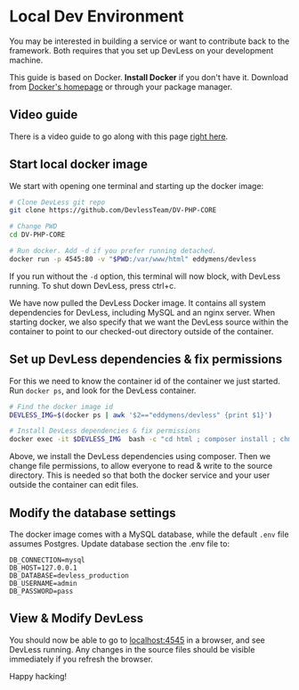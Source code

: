 # Local Dev Environment

You may be interested in building a service or want to contribute back to the framework. Both requires that you set up DevLess on your development machine.

This guide is based on Docker. **Install Docker** if you don't have it. Download from [Docker's homepage](https://www.docker.com/community-edition#/download) or through your package manager.

## Video guide

There is a video guide to go along with this page [right here](https://www.youtube.com/watch?v=EXMUQkSBzBw).

## Start local docker image

We start with opening one terminal and starting up the docker image:

```bash
# Clone DevLess git repo
git clone https://github.com/DevlessTeam/DV-PHP-CORE

# Change PWD
cd DV-PHP-CORE

# Run docker. Add -d if you prefer running detached. 
docker run -p 4545:80 -v "$PWD:/var/www/html" eddymens/devless
```

If you run without the `-d` option, this terminal will now block, with DevLess running. To shut down DevLess, press ctrl+c.

We have now pulled the DevLess Docker image. It contains all system dependencies for DevLess, including MySQL and an nginx server. When starting docker, we also specify that we want the DevLess source within the container to point to our checked-out directory outside of the container.

## Set up DevLess dependencies & fix permissions

For this we need to know the container id of the container we just started. Run `docker ps`, and look for the DevLess container.

```bash
# Find the docker image id
DEVLESS_IMG=$(docker ps | awk '$2=="eddymens/devless" {print $1}')

# Install DevLess dependencies & fix permissions
docker exec -it $DEVLESS_IMG  bash -c "cd html ; composer install ; chmod -R a+rw ."
```

Above, we install the DevLess dependencies using composer. Then we change file permissions, to allow everyone to read & write to the source directory. This is needed so that both the docker service and your user outside the container can edit files.

## Modify the database settings

The docker image comes with a MySQL database, while the default `.env` file assumes Postgres. Update database section the .env file to:

```
DB_CONNECTION=mysql
DB_HOST=127.0.0.1
DB_DATABASE=devless_production
DB_USERNAME=admin
DB_PASSWORD=pass
```

## View & Modify DevLess

You should now be able to go to [localhost:4545](http://localhost:4545) in a browser, and see DevLess running. Any changes in the source files should be visible immediately if you refresh the browser.

Happy hacking!

